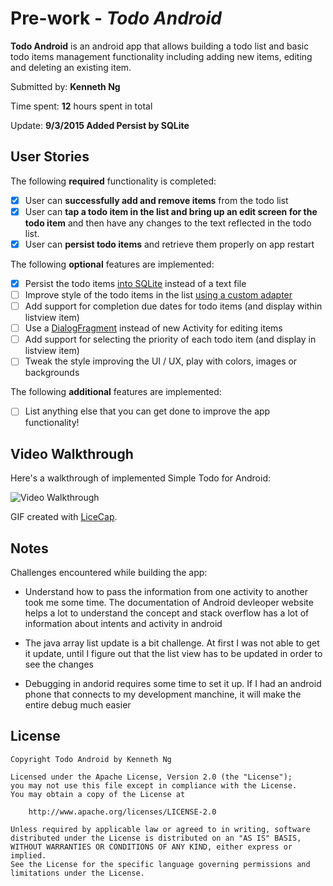 # Pre-work - *Todo Android*

**Todo Android** is an android app that allows building a todo list and basic todo items management functionality including adding new items, editing and deleting an existing item.

Submitted by: **Kenneth Ng**

Time spent: **12** hours spent in total

Update:  **9/3/2015 Added Persist by SQLite** 

## User Stories

The following **required** functionality is completed:

* [X] User can **successfully add and remove items** from the todo list
* [X] User can **tap a todo item in the list and bring up an edit screen for the todo item** and then have any changes to the text reflected in the todo list.
* [X] User can **persist todo items** and retrieve them properly on app restart

The following **optional** features are implemented:

* [X] Persist the todo items [into SQLite](http://guides.codepath.com/android/Persisting-Data-to-the-Device#sqlite) instead of a text file
* [ ] Improve style of the todo items in the list [using a custom adapter](http://guides.codepath.com/android/Using-an-ArrayAdapter-with-ListView)
* [ ] Add support for completion due dates for todo items (and display within listview item)
* [ ] Use a [DialogFragment](http://guides.codepath.com/android/Using-DialogFragment) instead of new Activity for editing items
* [ ] Add support for selecting the priority of each todo item (and display in listview item)
* [ ] Tweak the style improving the UI / UX, play with colors, images or backgrounds

The following **additional** features are implemented:

* [ ] List anything else that you can get done to improve the app functionality!

## Video Walkthrough 

Here's a walkthrough of implemented Simple Todo for Android:

<img src='http://i.imgur.com/PDqsga9.gif' title='Video Walkthrough' width='' alt='Video Walkthrough' />

GIF created with [LiceCap](http://www.cockos.com/licecap/).

## Notes

Challenges encountered while building the app:

- Understand how to pass the information from one activity to another took me some time. The documentation of Android devleoper website helps a lot to understand the concept and stack overflow has a lot of information about intents and activity in android

- The java array list update is a bit challenge.  At first I was not able to get it update, until I figure out that the list view has to be updated in order to see the changes 

- Debugging in andorid requires some time to set it up. If I had an android phone that connects to my development manchine, it will make the entire debug much easier 

## License

    Copyright Todo Android by Kenneth Ng

    Licensed under the Apache License, Version 2.0 (the "License");
    you may not use this file except in compliance with the License.
    You may obtain a copy of the License at

        http://www.apache.org/licenses/LICENSE-2.0

    Unless required by applicable law or agreed to in writing, software
    distributed under the License is distributed on an "AS IS" BASIS,
    WITHOUT WARRANTIES OR CONDITIONS OF ANY KIND, either express or implied.
    See the License for the specific language governing permissions and
    limitations under the License.


